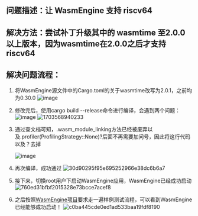 ## 问题描述：让 WasmEngine 支持 riscv64
## 解决方法：尝试补丁升级其中的 wasmtime 至2.0.0以上版本，因为wasmtime在2.0.0之后才支持riscv64
## 解决问题流程：
1. 将WasmEngine源文件中的Cargo.toml的关于wasmtime改写为2.0.1，之前均为0.30.0
   ![image](https://github.com/apodxx/oerv-team/assets/33642755/aaa99e1d-df91-49b9-aacf-9c352b0c2724)
2. 修改完后，使用cargo build --release命令进行编译，会遇到两个问题：
   ![image](https://github.com/apodxx/oerv-team/assets/33642755/ac11335f-7674-434d-891b-12daf27b62a7)
    ![1703568940233](https://github.com/apodxx/oerv-team/assets/33642755/a83a68bc-9dd9-41d7-93a7-bc187301ecc3)

3. 通过查文档可知，.wasm_module_linking方法已经被废弃以及.profiler(ProfilingStrategy::None)?后面不再需要加问号，因此将这行代码以及？去掉
   
   ![image](https://github.com/apodxx/oerv-team/assets/33642755/0fc3692e-a487-4cae-8b75-21a486da65a4)
5. 再次编译，成功通过
   ![30d90295f95e695252966e38dc6b6a7](https://github.com/apodxx/oerv-team/assets/33642755/fadf238f-38bf-43ad-a483-00e97fd05de5)
6. 接下来，切换root用户下启动WasmEngine应用，WasmEngine已经成功启动
   ![760ed31bfbf2015328e73bcce7acef8](https://github.com/apodxx/oerv-team/assets/33642755/c211242f-b54f-4d05-9c4b-af413ed1dc5b)
7. 之后按照[WasmEngine项目](https://gitee.com/openeuler/WasmEngine)要求走一遍样例测试流程，可以看到WasmEngine已经能够成功启动！
  ![c0ba445cde0ed1ad533baa19fdf8190](https://github.com/apodxx/oerv-team/assets/33642755/3a87d694-2770-4e82-af9e-58c43a553c71)

